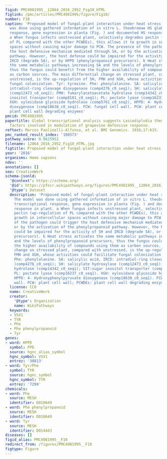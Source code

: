 ```yaml
---
figid: PMC4981995__12864_2016_2952_Fig10_HTML
figlink: /pmc/articles/PMC4981995/figure/Fig10/
number: F10
caption: 'Proposed model of fungal-plant interaction under heat stress (HS). The model
  was done using gathered information of in vitro L. theobromae HS global transcriptional
  response, gene expression in planta (Fig. ) and documented HS response in plant.
  a When fungus infects unstressed plant, selectively degrades pectin (up-regulation
  of PL compared with the other PCWDEs), this allows it to growth in intercellular
  spaces without causing major damage to PCW. The presence of the pathogen could trigger
  the host defensive mechanism mediated through SA, or by the activation of the phenylpropanoid
  pathway. However, the host defense could be impaired for the activity of SH and
  IRCD (degrade SA), or by HPPD (phenylpropanoid precursors). b Heat stress activates
  the same metabolic pathways increasing SA and the levels of phenylpropanoid precursors,
  thus the fungus could benefit from the higher availability of compounds using them
  as carbon sources. The main differential change on stressed plant, compared with
  unstressed, is the up-regulation of SH, FMH and XGH, whose activities could facilitate
  fungal colonization. Tyr: tyrosine. Phe: phenylalanine. SA: salicylic acid, IRCD:
  intradiol-ring cleavage dioxygenase (comp4276_c0_seq1); SH: salicylate hydroxylase
  (comp12473_c0_seq1); FMH: fumarylacetoacetate hydrolase (comp14342_c0_seq1); SIT:sugar
  inositol transporter (comp8181_c0_seq1); PL: pectate lyase (comp16237_c0_seq1).
  XGH: xylosidase glycoside hydrolase (comp5761_c0_seq2), HPPD: 4- Hydroxyphenylpyruvate
  dioxygenase (comp18638_c0_seq1). FCW: fungal cell wall. PCW: plant cell wall; PCWDEs:
  plant cell wall degrading enzymes'
pmcid: PMC4981995
papertitle: Global transcriptional analysis suggests Lasiodiplodia theobromae pathogenicity
  factors involved in modulation of grapevine defensive response.
reftext: Marcos Paolinelli-Alfonso, et al. BMC Genomics. 2016;17:615.
pmc_ranked_result_index: '108573'
pathway_score: 0.9625952
filename: 12864_2016_2952_Fig10_HTML.jpg
figtitle: Proposed model of fungal-plant interaction under heat stress (HS)
year: '2016'
organisms: Homo sapiens
ndex: ''
annotations: []
seo: CreativeWork
schema-jsonld:
  '@context': https://schema.org/
  '@id': https://pfocr.wikipathways.org/figures/PMC4981995__12864_2016_2952_Fig10_HTML.html
  '@type': Dataset
  description: 'Proposed model of fungal-plant interaction under heat stress (HS).
    The model was done using gathered information of in vitro L. theobromae HS global
    transcriptional response, gene expression in planta (Fig. ) and documented HS
    response in plant. a When fungus infects unstressed plant, selectively degrades
    pectin (up-regulation of PL compared with the other PCWDEs), this allows it to
    growth in intercellular spaces without causing major damage to PCW. The presence
    of the pathogen could trigger the host defensive mechanism mediated through SA,
    or by the activation of the phenylpropanoid pathway. However, the host defense
    could be impaired for the activity of SH and IRCD (degrade SA), or by HPPD (phenylpropanoid
    precursors). b Heat stress activates the same metabolic pathways increasing SA
    and the levels of phenylpropanoid precursors, thus the fungus could benefit from
    the higher availability of compounds using them as carbon sources. The main differential
    change on stressed plant, compared with unstressed, is the up-regulation of SH,
    FMH and XGH, whose activities could facilitate fungal colonization. Tyr: tyrosine.
    Phe: phenylalanine. SA: salicylic acid, IRCD: intradiol-ring cleavage dioxygenase
    (comp4276_c0_seq1); SH: salicylate hydroxylase (comp12473_c0_seq1); FMH: fumarylacetoacetate
    hydrolase (comp14342_c0_seq1); SIT:sugar inositol transporter (comp8181_c0_seq1);
    PL: pectate lyase (comp16237_c0_seq1). XGH: xylosidase glycoside hydrolase (comp5761_c0_seq2),
    HPPD: 4- Hydroxyphenylpyruvate dioxygenase (comp18638_c0_seq1). FCW: fungal cell
    wall. PCW: plant cell wall; PCWDEs: plant cell wall degrading enzymes'
  license: CC0
  name: CreativeWork
  creator:
    '@type': Organization
    name: WikiPathways
  keywords:
  - VSX1
  - TYR
  - Phe
  - Phe phenylpropanoid
  - Tyr
genes:
- word: НPPD
  symbol: PPD
  source: hgnc_alias_symbol
  hgnc_symbol: VSX1
  entrez: '30813'
- word: Tyr/Phe
  symbol: TYR
  source: hgnc_symbol
  hgnc_symbol: TYR
  entrez: '7299'
chemicals:
- word: Phe
  source: MESH
  identifier: D010649
- word: Phe phenylpropanoid
  source: MESH
  identifier: D010649
- word: Tyr
  source: MESH
  identifier: D014443
diseases: []
figid_alias: PMC4981995__F10
redirect_from: /figures/PMC4981995__F10
figtype: Figure
---
```

